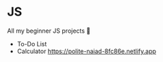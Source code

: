 # JS
All my beginner JS projects 🤠

- To-Do List
- Calculator https://polite-naiad-8fc86e.netlify.app
